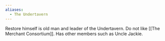 ```yaml
---
aliases:
  - The Undertavern
---
```


Restore himself is old man and leader of the Undertavern. Do not like [[The Merchant Consortium]]. Has other members such as Uncle Jackie.